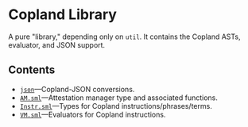 # Copland Library #

A pure "library," depending only on `util`. It contains the Copland ASTs, evaluator, and JSON support.

## Contents ##

- [`json`](json/)&mdash;Copland-JSON conversions.
- [`AM.sml`](AM.sml)&mdash;Attestation manager type and associated functions.
- [`Instr.sml`](Instr.sml)&mdash;Types for Copland instructions/phrases/terms.
- [`VM.sml`](VM.sml)&mdash;Evaluators for Copland instructions.
